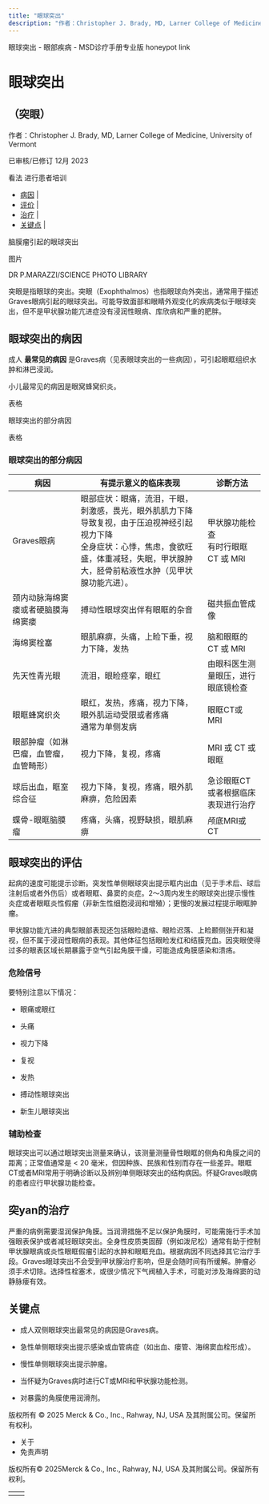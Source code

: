 ```yaml
---
title: "眼球突出"
description: "作者：Christopher J. Brady, MD, Larner College of Medicine, University of Vermont"
---
```


﻿眼球突出 \- 眼部疾病 \- MSD诊疗手册专业版 honeypot link

# 眼球突出

## （突眼）

作者：Christopher J. Brady, MD, Larner College of Medicine, University of Vermont

已审核/已修订 12月 2023

看法 进行患者培训

- [病因](#病因_v952888_zh) \|
- [评价](#评价_v952974_zh) \|
- [治疗](#治疗_v952984_zh) \|
- [关键点](#关键点_v6687372_zh) \|

脑膜瘤引起的眼球突出



图片

DR P.MARAZZI/SCIENCE PHOTO LIBRARY

突眼是指眼球的突出。突眼（Exophthalmos）也指眼球向外突出，通常用于描述Graves眼病引起的眼球突出。可能导致面部和眼睛外观变化的疾病类似于眼球突出，但不是甲状腺功能亢进症没有浸润性眼病、库欣病和严重的肥胖。

## 眼球突出的病因

成人 **最常见的病因** 是Graves病（见表眼球突出的一些病因），可引起眼眶组织水肿和淋巴浸润。

小儿最常见的病因是眼窝蜂窝织炎。

表格

眼球突出的部分病因

表格

### 眼球突出的部分病因

| 病因 | 有提示意义的临床表现 | 诊断方法 |
| --- | --- | --- |
| Graves眼病 | 眼部症状：眼痛，流泪，干眼，刺激感，畏光，眼外肌肌力下降导致复视，由于压迫视神经引起视力下降<br>全身症状：心悸，焦虑，食欲旺盛，体重减轻，失眠，甲状腺肿大，胫骨前粘液性水肿（见甲状腺功能亢进）。 | 甲状腺功能检查<br>有时行眼眶 CT 或 MRI |
| 颈内动脉海绵窦瘘或者硬脑膜海绵窦瘘 | 搏动性眼球突出伴有眼眶的杂音 | 磁共振血管成像 |
| 海绵窦栓塞 | 眼肌麻痹，头痛，上睑下垂，视力下降，发热 | 脑和眼眶的 CT 或 MRI |
| 先天性青光眼 | 流泪，眼睑痉挛，眼红 | 由眼科医生测量眼压，进行眼底镜检查 |
| 眼眶蜂窝织炎 | 眼红，发热，疼痛，视力下降，眼外肌运动受限或者疼痛<br>通常为单侧发病 | 眼眶CT或MRI |
| 眼部肿瘤（如淋巴瘤，血管瘤，血管畸形） | 视力下降，复视，疼痛 | MRI 或 CT 或眼眶 |
| 球后出血，眶室综合征 | 视力下降，复视，疼痛，眼外肌麻痹，危险因素 | 急诊眼眶CT或者根据临床表现进行治疗 |
| 蝶骨-眼眶脑膜瘤 | 疼痛，头痛，视野缺损，眼肌麻痹 | 颅底MRI或CT |

## 眼球突出的评估

起病的速度可能提示诊断。突发性单侧眼球突出提示眶内出血（见于手术后、球后注射后或者外伤后）或者眼眶、鼻窦的炎症。2～3周内发生的眼球突出提示慢性炎症或者眼眶炎性假瘤（非新生性细胞浸润和增殖）；更慢的发展过程提示眼眶肿瘤。

甲状腺功能亢进的典型眼部表现还包括眼睑退缩、眼睑迟落、上睑颞侧张开和凝视，但不属于浸润性眼病的表现。其他体征包括眼睑发红和结膜充血。因突眼使得过多的眼表区域长期暴露于空气引起角膜干燥，可能造成角膜感染和溃疡。

### 危险信号

要特别注意以下情况：

- 眼痛或眼红

- 头痛

- 视力下降

- 复视

- 发热

- 搏动性眼球突出

- 新生儿眼球突出


### 辅助检查

眼球突出可以通过眼球突出测量来确认，该测量测量骨性眼眶的侧角和角膜之间的距离；正常值通常是 < 20 毫米，但因种族、民族和性别而存在一些差异。眼眶CT或者MRI常用于明确诊断以及辨别单侧眼球突出的结构病因。怀疑Graves眼病的患者应行甲状腺功能检查。

## 突yan的治疗

严重的病例需要湿润保护角膜。当润滑措施不足以保护角膜时，可能需施行手术加强眼表保护或者减轻眼球突出。全身性皮质类固醇（例如泼尼松）通常有助于控制甲状腺眼病或炎性眼眶假瘤引起的水肿和眼眶充血。根据病因不同选择其它治疗手段。Graves眼球突出不会受到甲状腺治疗影响，但是会随时间有所缓解。肿瘤必须手术切除。选择性栓塞术，或很少情况下气阀植入手术，可能对涉及海绵窦的动静脉瘘有效。

## 关键点

- 成人双侧眼球突出最常见的病因是Graves病。

- 急性单侧眼球突出提示感染或血管病症（如出血、瘘管、海绵窦血栓形成）。

- 慢性单侧眼球突出提示肿瘤。

- 当怀疑为Graves病时进行CT或MRI和甲状腺功能检测。

- 对暴露的角膜使用润滑剂。




版权所有 © 2025
Merck & Co., Inc., Rahway, NJ, USA 及其附属公司。保留所有权利。

- 关于
- 免责声明

版权所有© 2025Merck & Co., Inc., Rahway, NJ, USA 及其附属公司。保留所有权利。

|     |     |
| --- | --- |
|  |  |